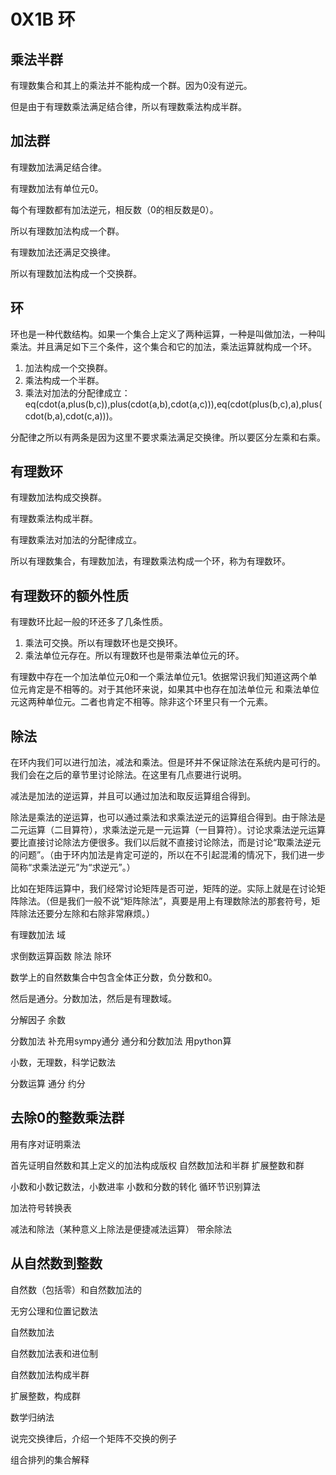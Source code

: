 # 0X1B 环

## 乘法半群

有理数集合和其上的乘法并不能构成一个群。因为0没有逆元。

但是由于有理数乘法满足结合律，所以有理数乘法构成半群。

## 加法群

有理数加法满足结合律。

有理数加法有单位元0。

每个有理数都有加法逆元，相反数（0的相反数是0）。

所以有理数加法构成一个群。

有理数加法还满足交换律。

所以有理数加法构成一个交换群。

## 环

环也是一种代数结构。如果一个集合上定义了两种运算，一种是叫做加法，一种叫乘法。并且满足如下三个条件，这个集合和它的加法，乘法运算就构成一个环。

1. 加法构成一个交换群。
1. 乘法构成一个半群。
1. 乘法对加法的分配律成立：eq(cdot(a,plus(b,c)),plus(cdot(a,b),cdot(a,c))),eq(cdot(plus(b,c),a),plus(cdot(b,a),cdot(c,a)))。

分配律之所以有两条是因为这里不要求乘法满足交换律。所以要区分左乘和右乘。

## 有理数环

有理数加法构成交换群。

有理数乘法构成半群。

有理数乘法对加法的分配律成立。

所以有理数集合，有理数加法，有理数乘法构成一个环，称为有理数环。

## 有理数环的额外性质

有理数环比起一般的环还多了几条性质。

1. 乘法可交换。所以有理数环也是交换环。
1. 乘法单位元存在。所以有理数环也是带乘法单位元的环。

有理数中存在一个加法单位元0和一个乘法单位元1。依据常识我们知道这两个单位元肯定是不相等的。对于其他环来说，如果其中也存在加法单位元 和乘法单位元这两种单位元。二者也肯定不相等。除非这个环里只有一个元素。

## 除法

在环内我们可以进行加法，减法和乘法。但是环并不保证除法在系统内是可行的。我们会在之后的章节里讨论除法。在这里有几点要进行说明。

减法是加法的逆运算，并且可以通过加法和取反运算组合得到。

除法是乘法的逆运算，也可以通过乘法和求乘法逆元的运算组合得到。由于除法是二元运算（二目算符），求乘法逆元是一元运算（一目算符）。讨论求乘法逆元运算要比直接讨论除法方便很多。我们以后就不直接讨论除法，而是讨论“取乘法逆元的问题”。（由于环内加法是肯定可逆的，所以在不引起混淆的情况下，我们进一步简称“求乘法逆元”为“求逆元”。）

比如在矩阵运算中，我们经常讨论矩阵是否可逆，矩阵的逆。实际上就是在讨论矩阵除法。（但是我们一般不说“矩阵除法”，真要是用上有理数除法的那套符号，矩阵除法还要分左除和右除非常麻烦。）




有理数加法
域

求倒数运算函数
除法 
除环

数学上的自然数集合中包含全体正分数，负分数和0。


然后是通分。分数加法，然后是有理数域。

分解因子
余数

分数加法
补充用sympy通分
通分和分数加法
用python算

小数，无理数，科学记数法




分数运算
通分
约分






## 去除0的整数乘法群

用有序对证明乘法

首先证明自然数和其上定义的加法构成版权
自然数加法和半群
扩展整数和群


小数和小数记数法，小数进率
小数和分数的转化
循环节识别算法

加法符号转换表



减法和除法（某种意义上除法是便捷减法运算）
带余除法


## 从自然数到整数

自然数（包括零）和自然数加法的

无穷公理和位置记数法

自然数加法

自然数加法表和进位制

自然数加法构成半群

扩展整数，构成群

数学归纳法

说完交换律后，介绍一个矩阵不交换的例子

组合排列的集合解释